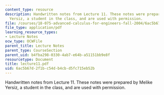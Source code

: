```yaml
---
content_type: resource
description: Handwritten notes from Lecture 11. These notes were prepared by Melike
  Yersiz, a student in the class, and are used with permission.
file: /courses/18-075-advanced-calculus-for-engineers-fall-2004/6ac5b67d2f1bc54db4cbd5fc715eb52b_lecture11.pdf
file_type: application/pdf
learning_resource_types:
- Lecture Notes
ocw_type: OCWFile
parent_title: Lecture Notes
parent_type: CourseSection
parent_uid: b4fba298-0330-4ab7-e64b-a51151bb9e8f
resourcetype: Document
title: lecture11.pdf
uid: 6ac5b67d-2f1b-c54d-b4cb-d5fc715eb52b
---
```

Handwritten notes from Lecture 11. These notes were prepared by Melike Yersiz, a student in the class, and are used with permission.

